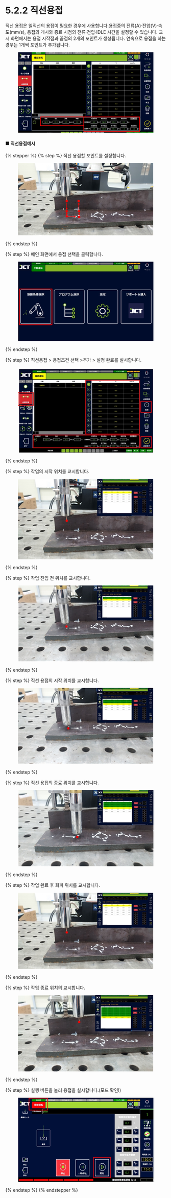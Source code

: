 # 5.2.2 직선용접

직선 용접은 일직선의 용접이 필요한 경우에 사용합니다.용접중의 전류(A)·전압(V)·속도(mm/s), 용접의 개시와 종료 시점의 전류·전압·IDLE 시간을 설정할 수 있습니다. 교시 화면에서는 용접 시작점과 끝점의 2개의 포인트가 생성됩니다. 연속으로 용접을 하는 경우는 1개씩 포인트가 추가됩니다.

<figure><img src="img/section5.2.2_1.jpg" alt=""><figcaption></figcaption></figure>

#### ■ 직선용접예시

{% stepper %}
{% step %}
직선 용접할 포인트를 설정합니다.

<figure><img src="img/section5.2.2_2.jpg" alt=""><figcaption></figcaption></figure>
{% endstep %}

{% step %}
메인 화면에서 용접 선택을 클릭합니다.

<figure><img src="img/section5.2.2_3.jpg" alt=""><figcaption></figcaption></figure>
{% endstep %}

{% step %}
직선용접 > 용접조건 선택 >추가 > 설정 완료를 실시합니다.

<figure><img src="img/section5.2.2_4.jpg" alt=""><figcaption></figcaption></figure>
{% endstep %}

{% step %}
작업의 시작 위치를 교시합니다.

<figure><img src="img/section5.2.2_5.jpg" alt=""><figcaption></figcaption></figure>
{% endstep %}

{% step %}
작업 진입 전 위치를 교시합니다.

<figure><img src="img/section5.2.2_6.jpg" alt=""><figcaption></figcaption></figure>
{% endstep %}

{% step %}
직선 용접의 시작 위치를 교시합니다.

<figure><img src="img/section5.2.2_7.jpg" alt=""><figcaption></figcaption></figure>
{% endstep %}

{% step %}
직선 용접의 종료 위치를 교시합니다.

<figure><img src="img/section5.2.2_8.jpg" alt=""><figcaption></figcaption></figure>
{% endstep %}

{% step %}
작업 완료 후 회피 위치를 교시합니다.

<figure><img src="img/section5.2.2_9.jpg" alt=""><figcaption></figcaption></figure>
{% endstep %}

{% step %}
작업 종료 위치의 교시합니다.

<figure><img src="img/section5.2.2_10.jpg" alt=""><figcaption></figcaption></figure>
{% endstep %}

{% step %}
실행 버튼을 눌러 용접을 실시합니다.(모드 확인!)

<figure><img src="img/section5.2.2_11.jpg" alt=""><figcaption></figcaption></figure>
{% endstep %}
{% endstepper %}
